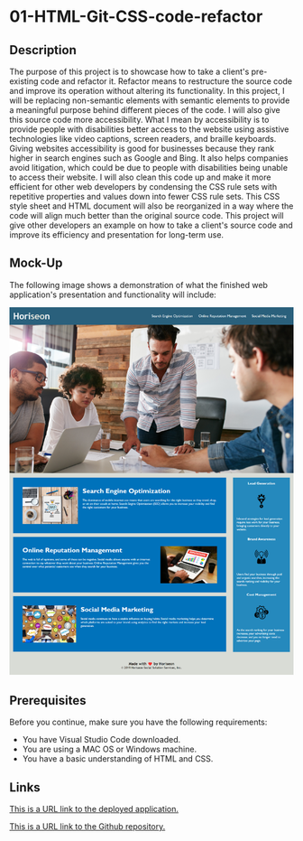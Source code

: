 # 01-HTML-Git-CSS-code-refactor

## Description 

The purpose of this project is to showcase how to take a client's pre-existing code and refactor it. Refactor means to restructure the source code and improve its operation without altering its functionality. In this project, I will be replacing non-semantic elements with semantic elements to provide a meaningful purpose behind different pieces of the code. I will also give this source code more accessibility. What I mean by accessibility is to provide people with disabilities better access to the website using assistive technologies like video captions, screen readers, and braille keyboards. Giving websites accessibility is good for businesses because they rank higher in search engines such as Google and Bing. It also helps companies avoid litigation, which could be due to people with disabilities being unable to access their website. I will also clean this code up and make it more efficient for other web developers by condensing the CSS rule sets with repetitive properties and values down into fewer CSS rule sets. This CSS style sheet and HTML document will also be reorganized in a way where the code will align much better than the original source code. This project will give other developers an example on how to take a client's source code and improve its efficiency and presentation for long-term use.

## Mock-Up

The following image shows a demonstration of what the finished web application's presentation and functionality will include:

![The Horiseon webpage includes a navigation bar, a header image, and areas with text and images at the bottom of the page.](./assets/images/code-refactor.png)

## Prerequisites

Before you continue, make sure you have the following requirements:

- You have Visual Studio Code downloaded.
- You are using a MAC OS or Windows machine.
- You have a basic understanding of HTML and CSS.

## Links

[This is a URL link to the deployed application.](https://bungycode.github.io/01-HTML-Git-CSS-code-refactor/)

[This is a URL link to the Github repository.](https://github.com/Bungycode/01-HTML-Git-CSS-code-refactor.git)

